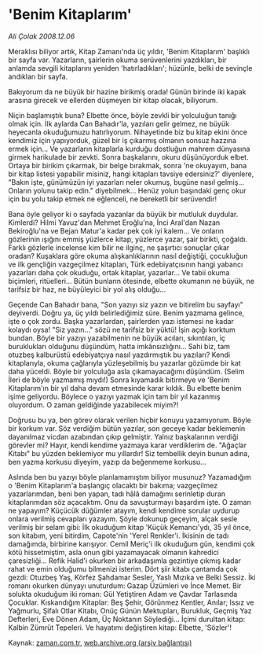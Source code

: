 # 'Benim Kitaplarım'

*Ali Çolak 2008.12.06*

<tr><td class="metin" colspan="2" style="padding-top: 20px; padding-left: 5px; padding-right: 10px;">Meraklısı biliyor artık, Kitap Zamanı'nda üç yıldır, 'Benim Kitaplarım' başlıklı bir sayfa var. Yazarların, şairlerin okuma serüvenlerini yazdıkları, bir anlamda sevgili kitaplarını yeniden 'hatırladıkları'; hüzünle, belki de sevinçle andıkları bir sayfa.</td></tr><tr><td class="metin" colspan="2" style="padding-top: 20px; padding-left: 5px; padding-right: 10px;"><p> Bakıyorum da ne büyük bir hazine birikmiş orada! Günün birinde iki kapak arasına girecek ve ellerden düşmeyen bir kitap olacak, biliyorum. 
<p> Niçin başlamıştık buna? Elbette önce, böyle zevkli bir yolculuğun tanığı olmak için. İlk aylarda Can Bahadır'la, yazıları gelir gelmez, ne büyük heyecanla okuduğumuzu hatırlıyorum. Nihayetinde biz bu kitap ekini önce kendimiz için yapıyorduk, güzel bir iş çıkarmış olmanın sonsuz hazzına ermek için... Ve yazarların kitaplarla kurduğu dostluğun mahrem dünyasına girmek harikulade bir zevkti. Sonra başkalarını, okuru düşünüyorduk elbet. Ortaya bir birikim çıkarmak, bir belge bırakmak, sonra 'ne okuyayım, bana bir kitap listesi yapabilir misiniz, hangi kitapları tavsiye edersiniz?' diyenlere, "Bakın işte, günümüzün iyi yazarları neler okumuş, bugüne nasıl gelmiş... Onların yolunu takip edin." diyebilmek... Henüz yolun başındaki genç okur için bu yolu takip etmek ne eğlenceli, ne bereketli bir serüvendir!
<p> Bana öyle geliyor ki o sayfada yazanlar da büyük bir mutluluk duydular. Kimlerdi? Hilmi Yavuz'dan Mehmet Eroğlu'na, İnci Aral'dan Nazan Bekiroğlu'na ve Bejan Matur'a kadar pek çok iyi kalem... Ve onların gözlerinin ışığını emmiş yüzlerce kitap, yüzlerce yazar, şair birikti, çoğaldı. Farklı gözlerle incelense kim bilir ne ilginç, ne şaşırtıcı sonuçlar çıkar oradan? Kuşaklara göre okuma alışkanlıklarının nasıl değiştiği, çocukluğun ve ilk gençliğin vazgeçilmez kitapları, Türk edebiyatçısının hangi yabancı yazarları daha çok okuduğu, ortak kitaplar, yazarlar... Ve tabii okuma biçimleri, ritüelleri... Bütün bunların ötesinde, elbette okumanın ne büyük, ne tarifsiz bir haz, ne büyüleyici bir yol alış olduğu...
<p> Geçende Can Bahadır bana, "Son yazıyı siz yazın ve bitirelim bu sayfayı" deyiverdi. Doğru ya, üç yıldı belirlediğimiz süre. Benim yazmama gelince, işte o çok zordu. Başka yazarlardan, şairlerden yazı istemesi ne kadar kolaydı oysa! "Siz yazın..." sözü ne tarifsiz bir yüktü! İşin açığı korktum bundan. Böyle bir yazıyı yazabilmenin ne büyük acıları, sıkıntıları, iç buruklukları olduğunu düşündüm, hatta imkânsızlığını... Sahi biz, tam otuzbeş kalburüstü edebiyatçıya nasıl yazdırmıştık bu yazıları? Kendi kitaplarıyla, okuma çağlarıyla yüzleşebilmiş bu yazarlar gözümde bir kat daha yüceldi. Böyle bir yolculuğa asla çıkamayacağımı düşündüm. (Selim İleri de böyle yazmamış mıydı!) Sonra kıyamadık bitirmeye ve 'Benim Kitaplarım'ın bir yıl daha devam etmesinde karar kıldık. Bu elbette benim işime geliyordu. Böylece o yazıyı yazmak için tam bir yıl kazanmış oluyordum. O zaman geldiğinde yazabilecek miyim?!
<p> Doğrusu bu ya, ben görev olarak verilen hiçbir konuyu yazamıyorum. Böyle bir korkum var. Söz verdiğim bütün yazılar, son geceye kadar beklemenin dayanılmaz vicdan azabından çıkıp gelmiştir. Yalnız başkalarının verdiği görevler mi? Hayır, kendi kendime yazmaya karar verdiklerim de. "Ağaçlar Kitabı" bu yüzden beklemiyor mu yıllardır! Siz tembellik deyin bunun adına, ben yazma korkusu diyeyim, yazıp da beğenmeme korkusu... 
<p> Aslında ben bu yazıyı böyle planlamamıştım biliyor musunuz? Yazamadığım o 'Benim Kitaplarım'a başlangıç olacaktı bir bakıma; vazgeçilmez yazarlarımdan, beni ben yapan, tadı hâlâ damağımı serinletip duran kitaplarımdan söz açacaktım. Onu da savuşturmayı başardım işte. O zaman ne yapayım? Küçücük düğümler atayım, kendi kendime sorular uydurup onlara verilmiş cevapları yazayım. Şöyle dokunup geçeyim, alçak sesle verilmiş bir selam gibi: İlk okuduğum kitap 'Küçük Kemancı'ydı, 35 yıl önce, son kitabım, yeni bitirdim, Capote'nin 'Yerel Renkler'i. İkisinin de tadı damağımda, birbirine karışıyor. Cemil Meriç'i ilk okuduğum gün, kendimi çok kötü hissetmiştim, asla onun gibi yazamayacak olmanın kahredici çaresizliği... Refik Halid'i okurken bir arkadaşımla gezintiye çıkmış kadar rahat ve emin olduğumu bilmenizi isterim. Dört şiir kitabı çantamda çok gezdi: Otuzbeş Yaş, Körfez Şahdamar Sesler, Yaslı Mızıka ve Belki Sessiz. İki romanı okurken dünyayı unuturdum: Gazap Üzümleri ve İnce Memet. Bir solukta okuduğum iki roman: Gül Yetiştiren Adam ve Çavdar Tarlasında Çocuklar. Kıskandığım Kitaplar: Beş Şehir, Görünmez Kentler, Anılar; Issız ve Yağmurlu, Şifalı Otlar Kitabı, Onüç Günün Mektupları, Burukluk, Geçmiş Yaz Defterleri, Eve Dönen Adam, Üç Noktanın Söylediği... İçimi durultan kitap: Kalbin Zümrüt Tepeleri. Ve hayatımı değiştiren kitap: Elbette, 'Sözler'!<br/></p></p></p></p></p></p></td></tr>

Kaynak: [zaman.com.tr](http://zaman.com.tr/yazar.do?yazino=767741), [web.archive.org (arşiv bağlantısı)](http://web.archive.org/web/20081206121518/http://zaman.com.tr:80/yazar.do?yazino=767741)
